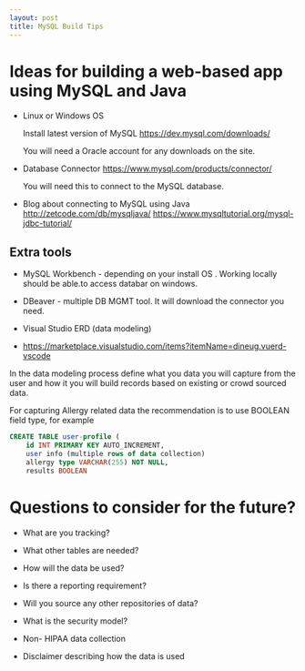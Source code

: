 ```yaml
---
layout: post
title: MySQL Build Tips
---
```


# Ideas for building a web-based app using MySQL and Java

* Linux or Windows OS

  Install latest version of MySQL
  https://dev.mysql.com/downloads/

  You will need a Oracle account for any downloads on the site. 

* Database Connector
  https://www.mysql.com/products/connector/

  You will need this to connect to the MySQL database.
  
* Blog about connecting to MySQL using Java
  http://zetcode.com/db/mysqljava/
  https://www.mysqltutorial.org/mysql-jdbc-tutorial/

## Extra tools

* MySQL Workbench - depending on your install OS . Working locally should be able.to access databar on windows.

* DBeaver - multiple DB MGMT tool. It will download the connector you need.

* Visual Studio ERD (data modeling)

* https://marketplace.visualstudio.com/items?itemName=dineug.vuerd-vscode


In the data modeling process define what you data you will capture from the user and how it you will build records based on 
existing or crowd sourced data.

For capturing Allergy related data the recommendation is to use BOOLEAN field type, for example

```sql
CREATE TABLE user-profile (
    id INT PRIMARY KEY AUTO_INCREMENT,
    user info (multiple rows of data collection)
    allergy type VARCHAR(255) NOT NULL, 
    results BOOLEAN
```

# Questions to consider for the future?
   
 * What are you tracking?
 * What other tables are needed?
 * How will the data be used?
 * Is there a reporting requirement?
 * Will you source any other repositories of data?
 * What is the security model?



* Non- HIPAA data collection
* Disclaimer describing how the data is used



